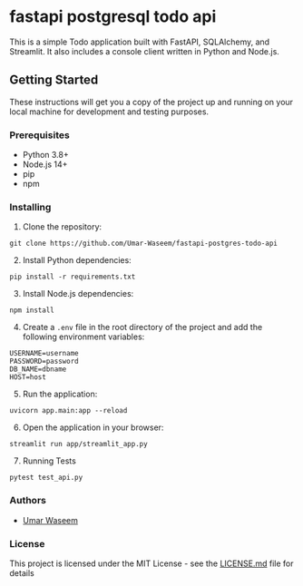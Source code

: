 # fastapi postgresql todo api

This is a simple Todo application built with FastAPI, SQLAlchemy, and Streamlit. It also includes a console client written in Python and Node.js.

## Getting Started

These instructions will get you a copy of the project up and running on your local machine for development and testing purposes.

### Prerequisites

- Python 3.8+
- Node.js 14+
- pip
- npm

### Installing

1. Clone the repository:

```console
git clone https://github.com/Umar-Waseem/fastapi-postgres-todo-api
```

2. Install Python dependencies:

```console
pip install -r requirements.txt
```

3. Install Node.js dependencies:

```console
npm install
```

4. Create a `.env` file in the root directory of the project and add the following environment variables:

```env
USERNAME=username
PASSWORD=password
DB_NAME=dbname
HOST=host
```

5. Run the application:

```console
uvicorn app.main:app --reload
```

6. Open the application in your browser:

```console
streamlit run app/streamlit_app.py
```

7. Running Tests

```console
pytest test_api.py
```

### Authors

- [Umar Waseem](https://github.com/Umar-Waseem)

### License

This project is licensed under the MIT License - see the [LICENSE.md](https://github.com/Umar-Waseem/fastapi-postgres-todo-api/blob/main/LICENSE) file for details
